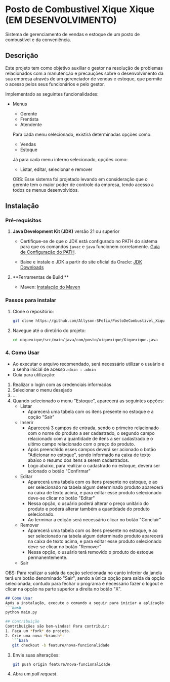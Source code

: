 # Posto de Combustivel Xique Xique (EM DESENVOLVIMENTO)
Sistema de gerenciamento de vendas e estoque de um posto de combustível e da conveniência.

## Descrição 
Este projeto tem como objetivo auxiliar o gestor na resolução de problemas relacionados com a manutenção e precauções sobre o desenvolvimento da sua empresa através de um gerenciador de vendas e estoque, que permite o acesso pelos seus funcionários e pelo gestor. 

Implementado as seguintes funcionalidades:
- Menus
    - Gerente
    - Frentista 
    - Atendente

    Para cada menu selecionado, existirá determinadas opções como:
    - Vendas
    - Estoque

    Já para cada menu interno selecionado, opções como:
    - Listar, editar, selecionar e remover
    
    OBS: Esse sistema foi projetado levando em consideração que o gerente tem o maior poder de controle da empresa, tendo acesso a todos os menus desenvolvidos.

## Instalação
### Pré-requisitos
1. **Java Development Kit (JDK)** versão 21 ou superior

    - Certifique-se de que o JDK está configurado no PATH do sistema para que os comandos `javac` e `java` funcionem corretamente. [Guia de Configuração do PATH](https://www.baeldung.com/java-home-on-windows-7-8-10-mac-os-x-linux).

    - Baixe e instale o JDK a partir do site oficial da Oracle: [JDK Downloads](https://www.oracle.com/java/technologies/javase-jdk21-downloads.html)

2. **Ferramentas de Build **
    - Maven: [Instalação do Maven](https://maven.apache.org/install.html)





### Passos para instalar
1. Clone o repositório:
   ```bash
   git clone https://github.com/Allyson-SFelix/PostoDeCombustivel_Xique_Xique.git
   ```
2. Navegue até o diretório do projeto:
   ```bash
   cd xiquexique/src/main/java/com/posto/xiquexique/Xiquexique.java
   ```


### 4. **Como Usar**
- Ao executar o arquivo recomendado, será necessário utilizar o usuário e a senha inicial de acesso
`` admin : admin ``
- Guia para utilização:
1. Realizar o login com as credenciais informadas
2. Selecionar o menu desejado
3. ...
4. Quando selecionado o menu "Estoque", aparecerá as seguintes opções:
    - Listar 
        - Aparecerá uma tabela com os itens presente no estoque e a opção "Sair"
    - Inserir
        - Aparecerá 3 campos de entrada, sendo o primeiro relacionado com o nome do produto a ser cadastrado, o segundo campo relacionado com a quantidade de itens a ser cadastrado e o ultimo campo relacionado com o preço do produto.
        - Após preenchido esses campos deverá ser acionado o botão "Adicionar no estoque", sendo informado na caixa de texto abaixo o resumo dos itens a serem cadastrados.
        - Logo abaixo, para realizar o cadastrado no estoque, deverá ser acionado o botão "Confirmar" 
    - Editar
        - Aparecerá uma tabela com os itens presente no estoque, e ao ser selecionado na tabela algum determinado produto aparecerá na caixa de texto acima, e para editar esse produto selecionado deve-se clicar no botão "Editar"
        - Nessa opção, o usuário poderá alterar o preço unitário do produto e poderá alterar também a quantidade do produto selecionado.
        - Ao terminar a edição será necessário clicar no botão "Concluir"
    - Remover
        - Aparecerá uma tabela com os itens presente no estoque, e ao ser selecionado na tabela algum determinado produto aparecerá na caixa de texto acima, e para editar esse produto selecionado deve-se clicar no botão "Remover"
        - Nessa opção, o usuário terá removido o produto do estoque permanentemente.
    - Sair
        
OBS: Para realizar a saída da opção selecionada no canto inferior da janela terá um botão denominado "Sair", sendo a única opção para saída da opção selecionada, contudo para fechar o programa é necessário fazer o logout e clicar na opção na parte superior a direita no botão "X".

```markdown
## Como Usar
Após a instalação, execute o comando a seguir para iniciar a aplicação:
```bash
python main.py

## Contribuição
Contribuições são bem-vindas! Para contribuir:
1. Faça um *fork* do projeto.
2. Crie uma nova *branch*:
   ```bash
   git checkout -b feature/nova-funcionalidade
   ```
3. Envie suas alterações:
   ```bash
   git push origin feature/nova-funcionalidade
   ```
4. Abra um *pull request*.
